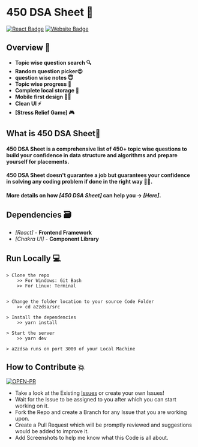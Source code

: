 # 450 DSA Sheet 🚀

[![React Badge](http://img.shields.io/badge/Powered%20By-React-blue?style=for-the-badge&logo=react)](https://reactjs.org/)
[![Website Badge](https://img.shields.io/badge/Visit-Now-green?style=for-the-badge&logo=vercel)](https://a2zdsa.pages.dev/)

## Overview 👀


- **Topic wise question search 🔍**
- **Random question picker😉**
- **question wise notes 😇**
- **Topic wise progress 🧐**
- **Complete local storage 📂**
- **Mobile first design ✌🏻**
- **Clean UI ⚡**
- **[Stress Relief Game] 🎮**

## What is 450 DSA Sheet🤔

#### 450 DSA Sheet is a comprehensive list of 450+ topic wise questions to build your confidence in data structure and algorithms and prepare yourself for placements.

#### 450 DSA Sheet doesn't guarantee a job but guarantees your confidence in solving any coding problem if done in the right way 👍🏻.

#### More details on how _[450 DSA Sheet]_ can help you -> _[Here]_.

## Dependencies 🗃

- _[React]_ - **Frontend Framework**
- _[Chakra UI]_ - **Component Library**

<!-- ## Deployed Website 🌎
https://a2zdsa.pages.dev/ -->



## Run Locally 💻

```
> Clone the repo
    >> For Windows: Git Bash
    >> For Linux: Terminal
 
    
> Change the folder location to your source Code Folder
    >> cd a2zdsa/src
    
> Install the dependencies
    >> yarn install
    
> Start the server
    >> yarn dev
    
> a2zdsa runs on port 3000 of your Local Machine
```

## How to Contribute 💥
[![OPEN-PR](https://img.shields.io/badge/Open%20For-PR-orange?style=for-the-badge&logo=github)](https://github.com/aditya-190/a2zdsa/pulls)

- Take a look at the Existing [Issues](https://github.com/aditya-190/a2zdsa/issues) or create your
  own Issues!
- Wait for the Issue to be assigned to you after which you can start working on it.
- Fork the Repo and create a Branch for any Issue that you are working upon.
- Create a Pull Request which will be promptly reviewed and suggestions would be added to improve it.
- Add Screenshots to help me know what this Code is all about.





